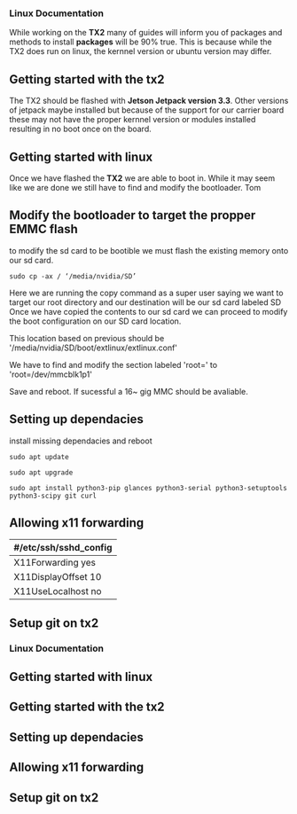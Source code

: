 ### Linux Documentation
While working on the **TX2** many of guides will inform you of packages and methods to install **packages** will be 90% true. This is because while the TX2 does run on linux, the kernnel version or ubuntu version may differ.


## Getting started with the tx2
The TX2 should be flashed with **Jetson Jetpack version 3.3**.
Other versions of jetpack maybe installed but because of the support for our carrier board these may not have the proper kernnel version or modules installed resulting in no boot once on the board.

## Getting started with linux
Once we have flashed the **TX2** we are able to boot in. While it may seem like we are done we still have to find and modify the bootloader.
Tom
## Modify the bootloader to target the propper EMMC flash
to modify the sd card to be bootible we must flash the existing memory onto our sd card.

`sudo cp -ax / ‘/media/nvidia/SD’`

Here we are running the copy command as a super user  saying we want to target our root directory and our destination will be our sd card labeled SD
Once we have copied the contents to our sd card we can proceed to modify the boot configuration on our SD card location.

This location based on previous should be '/media/nvidia/SD/boot/extlinux/extlinux.conf'

We have to find and modify the section labeled 'root=' to 'root=/dev/mmcblk1p1'

Save and reboot. If sucessful a 16~ gig MMC should be avaliable.
## Setting up dependacies
install missing dependacies and reboot

`sudo apt update`

`sudo apt upgrade`

`sudo apt install python3-pip glances python3-serial python3-setuptools python3-scipy git curl`

## Allowing x11 forwarding
| #/etc/ssh/sshd_config   |  
| ---------------------- | 
| X11Forwarding yes      |
| X11DisplayOffset 10     | 
| X11UseLocalhost no     |
## Setup git on tx2

### Linux Documentation
## Getting started with linux

## Getting started with the tx2

## Setting up dependacies

## Allowing x11 forwarding

## Setup git on tx2
